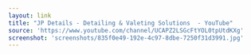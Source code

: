 ```yaml
---
layout: link
title: "JP Details - Detailing & Valeting Solutions  - YouTube"
source: 'https://www.youtube.com/channel/UCAPZ2LSGcFtYOL0tpUtdKXg'
screenshot: 'screenshots/835f0e49-192e-4c97-8dbe-7250f31d3991.jpg'
---
```


